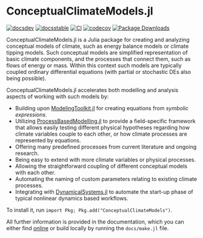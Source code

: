 # ConceptualClimateModels.jl

[![docsdev](https://img.shields.io/badge/docs-dev-lightblue.svg)](https://juliadynamics.github.io/ProcessBasedModelling,jl/dev/)
[![docsstable](https://img.shields.io/badge/docs-stable-blue.svg)](https://juliadynamics.github.io/ConceptualClimateModels.jl/stable/)
[![CI](https://github.com/JuliaDynamics/ConceptualClimateModels.jl/workflows/CI/badge.svg)](https://github.com/JuliaDynamics/ConceptualClimateModels.jl/actions?query=workflow%3ACI)
[![codecov](https://codecov.io/gh/JuliaDynamics/ConceptualClimateModels.jl/branch/main/graph/badge.svg)](https://codecov.io/gh/JuliaDynamics/ConceptualClimateModels.jl)
[![Package Downloads](https://shields.io/endpoint?url=https://pkgs.genieframework.com/api/v1/badge/ProcessBasedModelling)](https://pkgs.genieframework.com?packages=ProcessBasedModelling)

ConceptualClimateModels.jl is a Julia package for creating and analyzing conceptual
models of climate, such as energy balance models or climate tipping models.
Such conceptual models are simplified representation of basic climate components,
and the processes that connect them, such as flows of energy or mass.
Within this context such models are typically coupled ordinary differential
equations (with partial or stochastic DEs also being possible).

ConceptualClimateModels.jl accelerates both modelling and analysis aspects of working
with such models by:

- Building upon [ModelingToolkit.jl](https://docs.sciml.ai/ModelingToolkit/stable/)
  for creating equations from _symbolic expressions_.
- Utilizing [ProcessBasedModelling.jl](https://github.com/JuliaDynamics/ProcessBasedModelling.jl?tab=readme-ov-file)
  to provide a field-specific framework that allows easily testing different physical
  hypotheses regarding how climate variables couple to each
  other, or how climate processes are represented by equations.
- Offering many predefined processes from current literature and ongoing research.
- Being easy to extend with more climate variables or physical processes.
- Allowing the straightforward coupling of different conceptual models with each other.
- Automating the naming of custom parameters relating to existing climate processes.
- Integrating with [DynamicalSystems.jl](https://juliadynamics.github.io/DynamicalSystemsDocs.jl/dynamicalsystems/dev/)
  to automate the start-up phase of typical nonlinear dynamics based workflows.

To install it, run `import Pkg; Pkg.add("ConceptualClimateModels")`.

All further information is provided in the documentation, which you can either find
[online](https://juliadynamics.github.io/ConceptualClimateModels.jl/stable/) or build
locally by running the `docs/make.jl` file.
